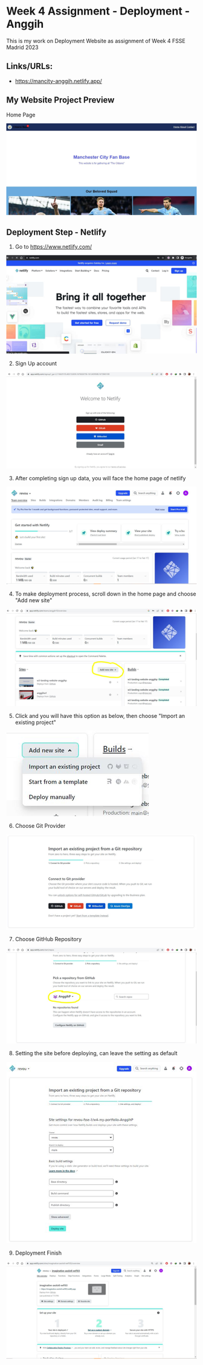 # Week 4 Assignment - Deployment - Anggih

This is my work on Deployment Website as assignment of Week 4
FSSE Madrid 2023

## Links/URLs:

- <https://mancity-anggih.netlify.app/>

## My Website Project Preview

Home Page

![Desktop](assets/desktop.JPG)

## Deployment Step - Netlify

1. Go to <https://www.netlify.com/>

![netlifyhome](assets/netlify0.jpg)

2. Sign Up account

![netlifysignup](assets/netlify1.jpg)

3. After completing sign up data, you will face the home page of netlify

![netlifyhome](assets/netlify2.jpg)

4. To make deployment process, scroll down in the home page and choose "Add new site"

![netlifyadd](assets/netlify3.jpg)

5. Click and you will have this option as below, then choose "Import an existing project"

![netlifyaddrepo](assets/netlify4.jpg)

6. Choose Git Provider

![netlifychoosegit](assets/netlify5.jpg)

7. Choose GitHub Repository

![netlifygithubrepo](assets/netlify6.jpg)

8. Setting the site before deploying, can leave the setting as default

![netlifysettingdeploy](assets/netlify7.jpg)

9. Deployment Finish

![netlifydeploy](assets/netlify8.jpg)
